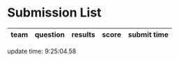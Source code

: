 # Submission List
team    | question  | results  | score | submit time
------|-----:|-----:| ----:|-----


update time:  9:25:04.58 
